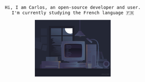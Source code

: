 <p align="center">
  <samp>
    Hi, I am Carlos, an open-source developer and user. <br>
    I'm currently studying the French language 🇫🇷
  </samp>
</p>

<p align="center">
  <samp>
    <img src="./code.gif" width="240px" align="center">
  </samp>
</p>